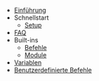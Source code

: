 * [Einführung](/de/)
* Schnellstart
  * [Setup](/de/setup.md)
* [FAQ](/de/faq.md)
* Built-ins
  * [Befehle](/de/builtins/commands.md)
  * [Module](/de/builtins/modules.md)
* [Variablen](/de/variables.md)
* [Benutzerdefinierte Befehle](/de/custom-commands.md)